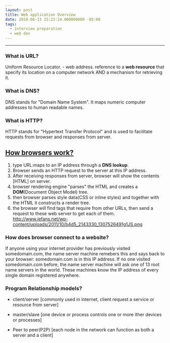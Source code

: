 ```yaml
---
layout: post
title: Web application Overview
date: 2018-06-13 15:23:24.000000000 -05:00
tags: 
  - interview preparation
  - web dev
---
```


---

### What is URL?
Uniform Resource Locator. - web address.
reference to a **web resource** that specify its location on a computer network AND a mechanism for retrieving it.

### What is DNS?
DNS stands for "Domain Name System". It maps numeric computer addresses to human readable names.

### What is HTTP?
HTTP stands for "Hypertext Transfer Protocol" and is used to facilitate requests from browser and responses from server.

## [How browsers work?][1]
1. type URL:maps to an IP address through a **DNS lookup**.
2. Browser sends an HTTP request to the server at this IP address. 
3. After receiving responses from server, browser will show the contents [HTML] on server.
4. browser rendering engine "parses" the HTML and creates a **DOM**(Document Object Model) tree.
5. then browser parses style data(CSS or inline styles) and together with the HTML it constructs a render tree.
6. the browser will find tags that require from other URLs, then send a request to these web server to get each of them.
http://www.iefans.net/wp-content/uploads/2011/10/b4d5_2143330_1307526491g1JS.png

### How does browser connect to a website?
If anyone using your internet provider has previously visited somedomain.com, the name server machine remebers this and says back to your browser: somedomain.com is in this IP address.
If no one visited somedomain.com before, the name server machine will ask one of 13 root name servers in the world. These machines know the IP address of every single domain registered anywhere.

### Program Relationship models?
- client/server [commonly used in internet, client request a service or resource from server]
- master/slave [one device or process controls one or more ither devices or processes]
- Peer to peer(P2P) [each node in the network can function as both a server and a client]

  [1]: https://skillcrush.com/2013/02/24/how-browsers-work/
